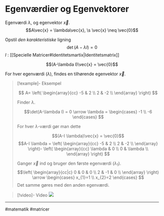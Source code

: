 # Egenværdier og Egenvektorer
Egenværdi $\lambda$, og egenvektor $\vec{x}$.
$$A\vec{x} = \lambda\vec{x}, \s \vec{x} \neq \vec{0}$$

Opstil *den karakteristiske* ligning
$$\det(A_{}- \lambda I) = 0$$
$I$ : [[Specielle Matricer#Identitetsmartix|Identitetsmatrix]]

$$(A-\lambda I)\vec{x} = \vec{0}$$

For hver egenværdi ($\lambda$), findes en tilhørende egenvektor $\vec{x}$.

>[!example]- Eksempel
>
>$$
>A=
>\left(
>\begin{array}{cc}
 >-5 & 2 \\
 >2 & -2 \\
>\end{array}
>\right)
>$$
>
>Finder $\lambda$.
>
>$$\det(A-\lambda I) = 0 \arrow
>\lambda =
>\begin{cases}
>-1 \\
>-6
>\end{cases}
>$$
>
>
>For hver $\lambda$-værdi gør man dette
>
>$$(A-I \lambda)\vec{x} = \vec{0}$$
>$$A-I \lambda = 
>\left(
>\begin{array}{cc}
 >-5 & 2 \\
 >2 & -2 \\
>\end{array}
>\right)-
>\left(
>\begin{array}{cc}
 >\lambda  & 0 \\
 >0 & \lambda  \\
>\end{array}
>\right)
>$$
>
>Ganger $\vec{x}$ ind og bruger den første egenværdi ($\lambda_{1}$).
>$$\left(
>\begin{array}{cc|c}
 >0 & 0 & 0 \\
 >2 & -1 & 0 \\
>\end{array}
>\right) 
>\arrow
>\begin{cases}
>x_{1}=1 \\
>x_{2}=2
>\end{cases}
>$$
>Det samme gøres med den anden egenværdi.

>[!video]- Video
>![](https://www.youtube.com/watch?v=PFDu9oVAE-g)

---
#matematik #matricer 
